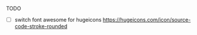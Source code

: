 TODO

- [ ] switch font awesome for hugeicons https://hugeicons.com/icon/source-code-stroke-rounded

